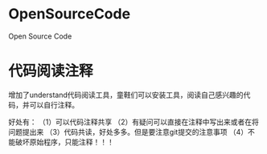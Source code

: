 # OpenSourceCode

Open Source Code


# 代码阅读注释

增加了understand代码阅读工具，童鞋们可以安装工具，阅读自己感兴趣的代码，并可以自行注释。

好处有：
 （1）可以代码注释共享
 （2）有疑问可以直接在注释中写出来或者在将问题提出来
 （3）代码共读，好处多多。但是要注意git提交的注意事项
 （4）不能破坏原始程序，只能注释！！！